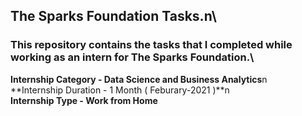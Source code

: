 ## The Sparks Foundation Tasks.n\

### This repository contains the tasks that I completed while working as an intern for The Sparks Foundation.\

**Internship Category - Data Science and Business Analytics**n\
**Internship Duration - 1 Month ( Feburary-2021 )**n\
**Internship Type - Work from Home**
